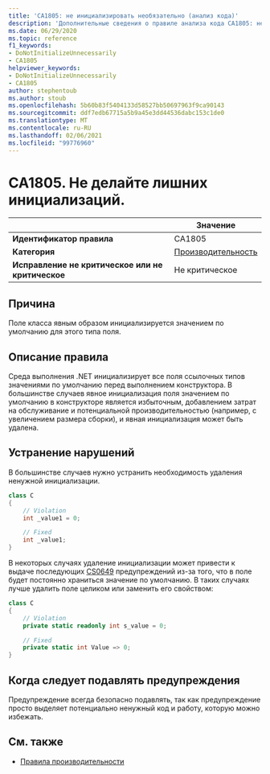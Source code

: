 ```yaml
---
title: 'CA1805: не инициализировать необязательно (анализ кода)'
description: 'Дополнительные сведения о правиле анализа кода CA1805: не инициализировать необязательно'
ms.date: 06/29/2020
ms.topic: reference
f1_keywords:
- DoNotInitializeUnnecessarily
- CA1805
helpviewer_keywords:
- DoNotInitializeUnnecessarily
- CA1805
author: stephentoub
ms.author: stoub
ms.openlocfilehash: 5b60b83f5404133d58527bb50697963f9ca90143
ms.sourcegitcommit: ddf7edb67715a5b9a45e3dd44536dabc153c1de0
ms.translationtype: MT
ms.contentlocale: ru-RU
ms.lasthandoff: 02/06/2021
ms.locfileid: "99776960"
---
```

# <a name="ca1805-do-not-initialize-unnecessarily"></a>CA1805. Не делайте лишних инициализаций.

| | Значение |
|-|-|
| **Идентификатор правила** |CA1805|
| **Категория** |[Производительность](performance-warnings.md)|
| **Исправление не критическое или не критическое** |Не критическое|

## <a name="cause"></a>Причина

Поле класса явным образом инициализируется значением по умолчанию для этого типа поля.

## <a name="rule-description"></a>Описание правила

Среда выполнения .NET инициализирует все поля ссылочных типов значениями по умолчанию перед выполнением конструктора. В большинстве случаев явное инициализация поля значением по умолчанию в конструкторе является избыточным, добавлением затрат на обслуживание и потенциальной производительностью (например, с увеличением размера сборки), и явная инициализация может быть удалена.

## <a name="how-to-fix-violations"></a>Устранение нарушений

В большинстве случаев нужно устранить необходимость удаления ненужной инициализации.

```csharp
class C
{
    // Violation
    int _value1 = 0;

    // Fixed
    int _value1;
}
```

В некоторых случаях удаление инициализации может привести к выдаче последующих [CS0649](../../../csharp/misc/cs0649.md) предупреждений из-за того, что в поле будет постоянно храниться значение по умолчанию.  В таких случаях лучше удалить поле целиком или заменить его свойством:

```csharp
class C
{
    // Violation
    private static readonly int s_value = 0;

    // Fixed
    private static int Value => 0;
}
```

## <a name="when-to-suppress-warnings"></a>Когда следует подавлять предупреждения

Предупреждение всегда безопасно подавлять, так как предупреждение просто выделяет потенциально ненужный код и работу, которую можно избежать.

## <a name="see-also"></a>См. также

- [Правила производительности](performance-warnings.md)
